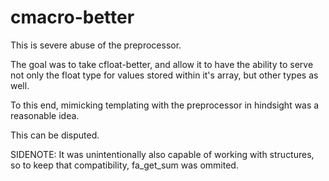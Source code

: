# cmacro-better

This is severe abuse of the preprocessor.

The goal was to take cfloat-better, and allow it to have the ability to serve not only the float type for values stored within it's array, but other types as well.

To this end, mimicking templating with the preprocessor in hindsight was a reasonable idea.

This can be disputed.

SIDENOTE: It was unintentionally also capable of working with structures, so to keep that compatibility, fa_get_sum was ommited.
